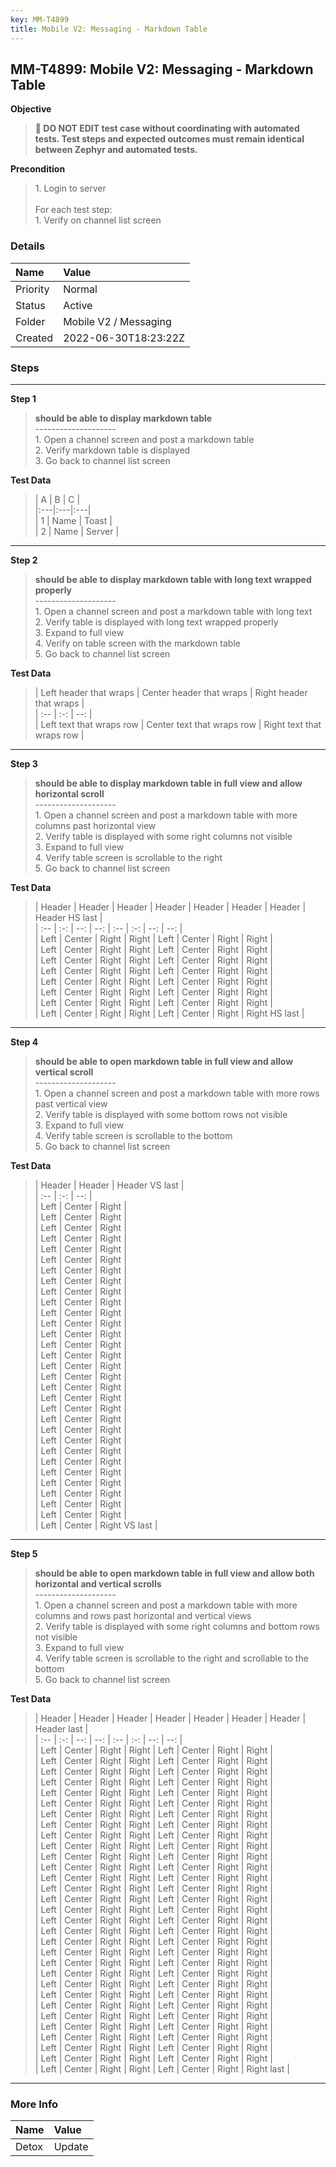 ```yaml
---
key: MM-T4899
title: Mobile V2: Messaging - Markdown Table
---
```


## MM-T4899: Mobile V2: Messaging - Markdown Table

**Objective**

> <article><strong>🛑 DO NOT EDIT test case without coordinating with automated tests. Test steps and expected outcomes must remain identical between Zephyr and automated tests.</strong></article>

**Precondition**

> <article>1. Login to server<br /><br />For each test step:<br />1. Verify on channel list screen</article>

### Details

| Name     | Value                 |
| :------- | :-------------------- |
| Priority | Normal                |
| Status   | Active                |
| Folder   | Mobile V2 / Messaging |
| Created  | 2022-06-30T18:23:22Z  |

### Steps

<hr/>

**Step 1**

> <article><strong>should be able to display markdown table</strong><br />--------------------<br />1. Open a channel screen and post a markdown table<br />2. Verify markdown table is displayed<br />3. Go back to channel list screen</article>

**Test Data**

> <article>| A | B | C |<br />|:---|:---|:---|<br />            | 1 | Name | Toast |<br />            | 2 | Name | Server |</article>

<hr/>

**Step 2**

> <article><strong>should be able to display markdown table with long text wrapped properly</strong><br />--------------------<br />1. Open a channel screen and post a markdown table with long text<br />2. Verify table is displayed with long text wrapped properly<br />3. Expand to full view<br />4. Verify on table screen with the markdown table<br />5. Go back to channel list screen</article>

**Test Data**

> <article>| Left header that wraps | Center header that wraps | Right header that wraps |<br />            | :-- | :-: | --: |<br />            | Left text that wraps row | Center text that wraps row | Right text that wraps row |</article>

<hr/>

**Step 3**

> <article><strong>should be able to display markdown table in full view and allow horizontal scroll</strong><br />--------------------<br />1. Open a channel screen and post a markdown table with more columns past horizontal view<br />2. Verify table is displayed with some right columns not visible<br />3. Expand to full view<br />4. Verify table screen is scrollable to the right<br />5. Go back to channel list screen</article>

**Test Data**

> <article>| Header | Header | Header | Header | Header | Header | Header | Header HS last |<br />| :-- | :-: | --: | --: | :-- | :-: | --: | --: |<br />| Left | Center | Right | Right | Left | Center | Right | Right |<br />| Left | Center | Right | Right | Left | Center | Right | Right |<br />| Left | Center | Right | Right | Left | Center | Right | Right |<br />| Left | Center | Right | Right | Left | Center | Right | Right |<br />| Left | Center | Right | Right | Left | Center | Right | Right |<br />| Left | Center | Right | Right | Left | Center | Right | Right |<br />| Left | Center | Right | Right | Left | Center | Right | Right |<br />| Left | Center | Right | Right | Left | Center | Right | Right HS last |</article>

<hr/>

**Step 4**

> <article><strong>should be able to open markdown table in full view and allow vertical scroll</strong><br />--------------------<br />1. Open a channel screen and post a markdown table with more rows past vertical view<br />2. Verify table is displayed with some bottom rows not visible<br />3. Expand to full view<br />4. Verify table screen is scrollable to the bottom<br />5. Go back to channel list screen</article>

**Test Data**

> <article>| Header | Header | Header VS last |<br />| :-- | :-: | --: |<br />| Left | Center | Right |<br />| Left | Center | Right |<br />| Left | Center | Right |<br />| Left | Center | Right |<br />| Left | Center | Right |<br />| Left | Center | Right |<br />| Left | Center | Right |<br />| Left | Center | Right |<br />| Left | Center | Right |<br />| Left | Center | Right |<br />| Left | Center | Right |<br />| Left | Center | Right |<br />| Left | Center | Right |<br />| Left | Center | Right |<br />| Left | Center | Right |<br />| Left | Center | Right |<br />| Left | Center | Right |<br />| Left | Center | Right |<br />| Left | Center | Right |<br />| Left | Center | Right |<br />| Left | Center | Right |<br />| Left | Center | Right |<br />| Left | Center | Right |<br />| Left | Center | Right |<br />| Left | Center | Right |<br />| Left | Center | Right |<br />| Left | Center | Right |<br />| Left | Center | Right |<br />| Left | Center | Right |<br />| Left | Center | Right |<br />| Left | Center | Right VS last |</article>

<hr/>

**Step 5**

> <article><strong>should be able to open markdown table in full view and allow both horizontal and vertical scrolls</strong><br />--------------------<br />1. Open a channel screen and post a markdown table with more columns and rows past horizontal and vertical views<br />2. Verify table is displayed with some right columns and bottom rows not visible<br />3. Expand to full view<br />4. Verify table screen is scrollable to the right and scrollable to the bottom<br />5. Go back to channel list screen</article>

**Test Data**

> <article>| Header | Header | Header | Header | Header | Header | Header | Header last |<br />| :-- | :-: | --: | --: | :-- | :-: | --: | --: |<br />| Left | Center | Right | Right | Left | Center | Right | Right |<br />| Left | Center | Right | Right | Left | Center | Right | Right |<br />| Left | Center | Right | Right | Left | Center | Right | Right |<br />| Left | Center | Right | Right | Left | Center | Right | Right |<br />| Left | Center | Right | Right | Left | Center | Right | Right |<br />| Left | Center | Right | Right | Left | Center | Right | Right |<br />| Left | Center | Right | Right | Left | Center | Right | Right |<br />| Left | Center | Right | Right | Left | Center | Right | Right |<br />| Left | Center | Right | Right | Left | Center | Right | Right |<br />| Left | Center | Right | Right | Left | Center | Right | Right |<br />| Left | Center | Right | Right | Left | Center | Right | Right |<br />| Left | Center | Right | Right | Left | Center | Right | Right |<br />| Left | Center | Right | Right | Left | Center | Right | Right |<br />| Left | Center | Right | Right | Left | Center | Right | Right |<br />| Left | Center | Right | Right | Left | Center | Right | Right |<br />| Left | Center | Right | Right | Left | Center | Right | Right |<br />| Left | Center | Right | Right | Left | Center | Right | Right |<br />| Left | Center | Right | Right | Left | Center | Right | Right |<br />| Left | Center | Right | Right | Left | Center | Right | Right |<br />| Left | Center | Right | Right | Left | Center | Right | Right |<br />| Left | Center | Right | Right | Left | Center | Right | Right |<br />| Left | Center | Right | Right | Left | Center | Right | Right |<br />| Left | Center | Right | Right | Left | Center | Right | Right |<br />| Left | Center | Right | Right | Left | Center | Right | Right |<br />| Left | Center | Right | Right | Left | Center | Right | Right |<br />| Left | Center | Right | Right | Left | Center | Right | Right |<br />| Left | Center | Right | Right | Left | Center | Right | Right |<br />| Left | Center | Right | Right | Left | Center | Right | Right |<br />| Left | Center | Right | Right | Left | Center | Right | Right |<br />| Left | Center | Right | Right | Left | Center | Right | Right |<br />| Left | Center | Right | Right | Left | Center | Right | Right last |</article>

<hr/>

### More Info

| Name  | Value  |
| :---- | :----- |
| Detox | Update |
